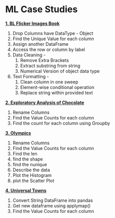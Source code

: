 # ML Case Studies
**[1. BL Flicker Images Book](https://github.com/Raj140503/ML-Case-Studies/tree/main/BL%20Flick%20Images%20Data%20Analysis)**           
1. Drop Columns have DataType - Object     
2. Find the Unique Value for each column
3. Assign another DataFrame
4. Access the row or column by label
5. Data Cleaning -
   1. Remove Extra Brackets
   2. Extract substring from string
   3. Numerical Version of object data type
6. Text Formatting -
   1. Clean column in one sweep
   2. Element-wise conditional operation
   3. Replace string within provided text

**[2. Exploratory Analysis of Chocolate](https://github.com/Raj140503/ML-Case-Studies/tree/main/Exploratory%20Analysis%20of%20Chocolate)** 
1. Rename Columns     
2. Find the Value Counts for each column
3. Find the count for each column using Groupby

**[3. Olympics](https://github.com/Raj140503/ML-Case-Studies/tree/main/Olympics%20Data%20Analysis)**
1. Rename Columns
2. Find the Value Counts for each column
3. Find the len
4. find the shape
5. find the nunique
6. Describe the data
7. Plot the Histogram
8. plot the Scatter Plot

**[4. Universal Towns](https://github.com/Raj140503/ML-Case-Studies/tree/main/University%20Towns)**
1. Convert String DataFrame into pandas
2. Get new dataframe using applymap()
3. Find the Value Counts for each column 
